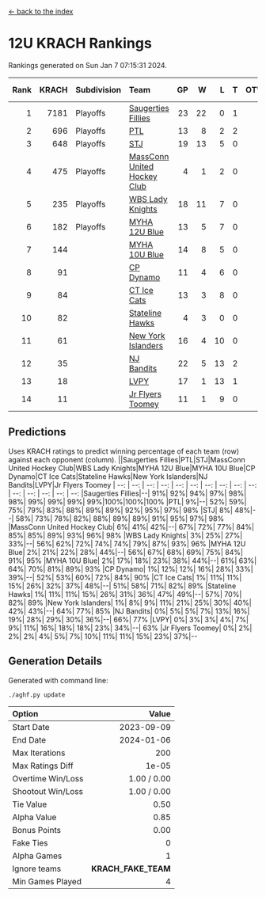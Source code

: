 [<- back to the index](readme.md)
# 12U KRACH Rankings
Rankings generated on Sun Jan  7 07:15:31 2024.

Rank|KRACH|Subdivision|Team|GP|W|L|T|OTW|OTL|SoS|Exp Wins|Win Diff
---:|---:|:---|:---|---:|---:|---:|---:|---:|---:|---:|---:|---:
1|7181|Playoffs|[Saugerties Fillies](https://gamesheetstats.com/seasons/3663/teams/140805/schedule)|23|22|0|1|0|0|207|23.3|-0.0
2|696|Playoffs|[PTL](https://gamesheetstats.com/seasons/3663/teams/140798/schedule)|13|8|2|2|0|1|1202|9.9|0.0
3|648|Playoffs|[STJ](https://gamesheetstats.com/seasons/3663/teams/140800/schedule)|19|13|5|0|1|0|886|14.9|0.0
4|475|Playoffs|[MassConn United Hockey Club](https://gamesheetstats.com/seasons/3663/teams/140797/schedule)|4|1|2|0|1|0|1652|2.9|0.0
5|235|Playoffs|[WBS Lady Knights](https://gamesheetstats.com/seasons/3663/teams/140808/schedule)|18|11|7|0|0|0|1285|11.9|0.0
6|182|Playoffs|[MYHA 12U Blue](https://gamesheetstats.com/seasons/3663/teams/140799/schedule)|13|5|7|0|0|1|872|5.9|0.0
7|144||[MYHA 10U Blue](https://gamesheetstats.com/seasons/3663/teams/140806/schedule)|14|8|5|0|0|1|626|8.9|0.0
8|91||[CP Dynamo](https://gamesheetstats.com/seasons/3663/teams/140802/schedule)|11|4|6|0|0|1|1902|4.9|0.0
9|84||[CT Ice Cats](https://gamesheetstats.com/seasons/3663/teams/140801/schedule)|13|3|8|0|1|1|1236|4.9|0.0
10|82||[Stateline Hawks](https://gamesheetstats.com/seasons/3663/teams/174606/schedule)|4|3|0|0|0|1|27|3.9|0.0
11|61||[New York Islanders](https://gamesheetstats.com/seasons/3663/teams/140809/schedule)|16|4|10|0|2|0|961|6.9|0.0
12|35||[NJ Bandits](https://gamesheetstats.com/seasons/3663/teams/140807/schedule)|22|5|13|2|1|1|1341|7.9|0.0
13|18||[LVPY](https://gamesheetstats.com/seasons/3663/teams/140804/schedule)|17|1|13|1|2|0|576|4.4|0.0
14|11||[Jr Flyers Toomey](https://gamesheetstats.com/seasons/3663/teams/140803/schedule)|11|1|9|0|0|1|205|1.9|0.0

## Predictions
Uses KRACH ratings to predict winning percentage of each team (row) against each opponent (column).
||Saugerties Fillies|PTL|STJ|MassConn United Hockey Club|WBS Lady Knights|MYHA 12U Blue|MYHA 10U Blue|CP Dynamo|CT Ice Cats|Stateline Hawks|New York Islanders|NJ Bandits|LVPY|Jr Flyers Toomey
| --: | --: | --: | --: | --: | --: | --: | --: | --: | --: | --: | --: | --: | --: | --: 
|Saugerties Fillies|--| 91%| 92%| 94%| 97%| 98%| 98%| 99%| 99%| 99%| 99%|100%|100%|100%
|PTL|  9%|--| 52%| 59%| 75%| 79%| 83%| 88%| 89%| 89%| 92%| 95%| 97%| 98%
|STJ|  8%| 48%|--| 58%| 73%| 78%| 82%| 88%| 89%| 89%| 91%| 95%| 97%| 98%
|MassConn United Hockey Club|  6%| 41%| 42%|--| 67%| 72%| 77%| 84%| 85%| 85%| 89%| 93%| 96%| 98%
|WBS Lady Knights|  3%| 25%| 27%| 33%|--| 56%| 62%| 72%| 74%| 74%| 79%| 87%| 93%| 96%
|MYHA 12U Blue|  2%| 21%| 22%| 28%| 44%|--| 56%| 67%| 68%| 69%| 75%| 84%| 91%| 95%
|MYHA 10U Blue|  2%| 17%| 18%| 23%| 38%| 44%|--| 61%| 63%| 64%| 70%| 81%| 89%| 93%
|CP Dynamo|  1%| 12%| 12%| 16%| 28%| 33%| 39%|--| 52%| 53%| 60%| 72%| 84%| 90%
|CT Ice Cats|  1%| 11%| 11%| 15%| 26%| 32%| 37%| 48%|--| 51%| 58%| 71%| 82%| 89%
|Stateline Hawks|  1%| 11%| 11%| 15%| 26%| 31%| 36%| 47%| 49%|--| 57%| 70%| 82%| 89%
|New York Islanders|  1%|  8%|  9%| 11%| 21%| 25%| 30%| 40%| 42%| 43%|--| 64%| 77%| 85%
|NJ Bandits|  0%|  5%|  5%|  7%| 13%| 16%| 19%| 28%| 29%| 30%| 36%|--| 66%| 77%
|LVPY|  0%|  3%|  3%|  4%|  7%|  9%| 11%| 16%| 18%| 18%| 23%| 34%|--| 63%
|Jr Flyers Toomey|  0%|  2%|  2%|  2%|  4%|  5%|  7%| 10%| 11%| 11%| 15%| 23%| 37%|--

## Generation Details

Generated with command line:
```
./aghf.py update
```

| Option | Value |
| :----- | ----: |
| Start Date | 2023-09-09 |
| End Date | 2024-01-06 |
| Max Iterations | 200 |
| Max Ratings Diff | 1e-05 |
| Overtime Win/Loss | 1.00 / 0.00 |
| Shootout Win/Loss | 1.00 / 0.00 |
| Tie Value | 0.50 |
| Alpha Value | 0.85 |
| Bonus Points | 0.00 |
| Fake Ties | 0 |
| Alpha Games | 1 |
| Ignore teams | __KRACH_FAKE_TEAM__ |
| Min Games Played | 4 |

